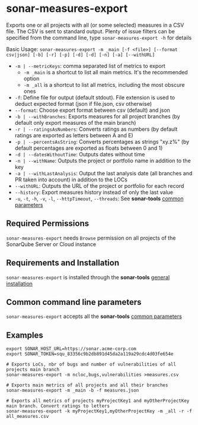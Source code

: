 # <a name="sonar-measures-export"></a>sonar-measures-export

Exports one or all projects with all (or some selected) measures in a CSV file.
The CSV is sent to standard output.
Plenty of issue filters can be specified from the command line, type `sonar-measures-export -h` for details

Basic Usage: `sonar-measures-export -m _main [-f <file>] [--format csv|json] [-b] [-r] [-p] [-d] [-d] [-n] [-a] [--withURL]`
- `-m | --metricKeys`: comma separated list of metrics to export
  - `-m _main` is a shortcut to list all main metrics. It's the recommended option
  - `-m _all` is a shortcut to list all metrics, including the most obscure ones
- `-f`: Define file for output (default stdout). File extension is used to deduct expected format (json if file.json, csv otherwise)
- `--format`: Choose export format between csv (default) and json
- `-b | --withBranches`: Exports measures for all project branches (by default only export measures of the main branch)
- `-r | --ratingsAsNumbers`: Converts ratings as numbers (by default ratings are exported as letters between A and E)
- `-p | --percentsAsString`: Converts percentages as strings "xy.z%" (by default percentages are exported as floats between 0 and 1)
- `-d | --datesWithoutTime`: Outputs dates without time
- `-n | --withName`: Outputs the project or portfolio name in addition to the key
- `-a | --withLastAnalysis`: Output the last analysis date (all branches and PR taken into account) in addition to the LOCs
- `--withURL`: Outputs the URL of the project or portfolio for each record
- `--history`: Export measures history instead of only the last value
- `-u`, `-t`, `-h`, `-v`, `-l`, `--httpTimeout`, `--threads`: See **sonar-tools** [common parameters](https://github.com/okorach/sonar-tools/blob/master/README.md)


## Required Permissions

`sonar-measures-export` needs `Browse` permission on all projects of the SonarQube Server or Cloud instance

## Requirements and Installation

`sonar-measures-export` is installed through the **sonar-tools** [general installation](../README.md#install)

## Common command line parameters

`sonar-measures-export` accepts all the **sonar-tools** [common parameters](https://github.com/okorach/sonar-tools/blob/master/README.md)


## Examples
```
export SONAR_HOST_URL=https://sonar.acme-corp.com
export SONAR_TOKEN=squ_83356c9b2db891d45da2a119a29cdc4d03fe654e

# Exports LoCs, nbr of bugs and number of vulnerabilities of all projects main branch
sonar-measures-export -m ncloc,bugs,vulnerabilities >measures.csv

# Exports main metrics of all projects and all their branches
sonar-measures-export -m _main -b -f measures.json

# Exports all metrics of projects myProjectKey1 and myOtherProjectKey main branch. Convert ratings to letters
sonar-measures-export -k myProjectKey1,myOtherProjectKey -m _all -r -f all_measures.csv
```
